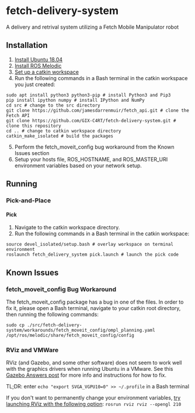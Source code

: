 # fetch-delivery-system
A delivery and retrival system utilizing a Fetch Mobile Manipulator robot

## Installation
1. [Install Ubuntu 18.04](https://releases.ubuntu.com/18.04/)
2. [Install ROS Melodic](http://wiki.ros.org/melodic/Installation/Ubuntu)
3. [Set up a catkin workspace](http://wiki.ros.org/catkin/Tutorials/create_a_workspace)
4. Run the following commands in a Bash terminal in the catkin workspace you just created:
```
sudo apt install python3 python3-pip # install Python3 and Pip3
pip install ipython numpy # install IPython and NumPy
cd src # change to the src directory
git clone https://github.com/jamesdarrenmuir/fetch_api.git # clone the Fetch API
git clone https://github.com/GIX-C4RT/fetch-delivery-system.git # clone this repository
cd .. # change to catkin workspace directory
catkin_make_isolated # build the packages
```
5. Perform the fetch_moveit_config bug workaround from the Known Issues section
6. Setup your hosts file, ROS_HOSTNAME, and ROS_MASTER_URI environment variables based on your
network setup.

## Running
### Pick-and-Place
#### Pick
1. Navigate to the catkin workspace directory.
2. Run the following commands in a Bash terminal in the catkin workspace:
```
source devel_isolated/setup.bash # overlay workspace on terminal environment
roslaunch fetch_delivery_system pick.launch # launch the pick code
```

## Known Issues
### fetch_moveit_config Bug Workaround
The fetch_moveit_config package has a bug in one of the files. In order to fix it, please open a Bash terminal,
navigate to your catkin root directory, then running the following commands:
```
sudo cp ./src/fetch-delivery-system/workarounds/fetch_moveit_config/ompl_planning.yaml /opt/ros/melodic/share/fetch_moveit_config/config
```

### RViz and VMWare
RViz (and Gazebo, and some other software) does not seem to work well with the graphics drivers when running Ubuntu in a VMware.
See this [Gazebo Answers post](https://answers.gazebosim.org//question/13214/virtual-machine-not-launching-gazebo/)
for more info and instructions for how to fix.

TL;DR: enter `echo "export SVGA_VGPU10=0" >> ~/.profile` in a Bash terminal

If you don't want to permanently change your environment variables, 
[try launching RViz with the following option](https://github.com/ros-visualization/rviz/issues/1544#issuecomment-690338537):
`rosrun rviz rviz --opengl 210`

